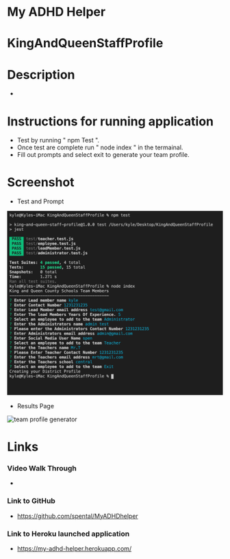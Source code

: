# My ADHD Helper 

# KingAndQueenStaffProfile

# Description

- 


# Instructions for running application

- Test by running " npm Test ".
- Once test are complete run " node index " in the termainal.   
- Fill out prompts and select exit to generate your team profile. 

# Screenshot
- Test and Prompt

<img alt="team profile generator" src= "https://github.com/spental/KingAndQueenStaffProfile/blob/main/assets/images/test.png?raw=true" >

- Results Page

<img alt="team profile generator" src= "https://github.com/spental/KingAndQueenStaffProfile/blob/main/assets/images/generatedTeamPage.png?raw=true" >
  

# Links

### Video Walk Through

- 

### Link to GitHub

- https://github.com/spental/MyADHDhelper

### Link to Heroku launched application

- https://my-adhd-helper.herokuapp.com/